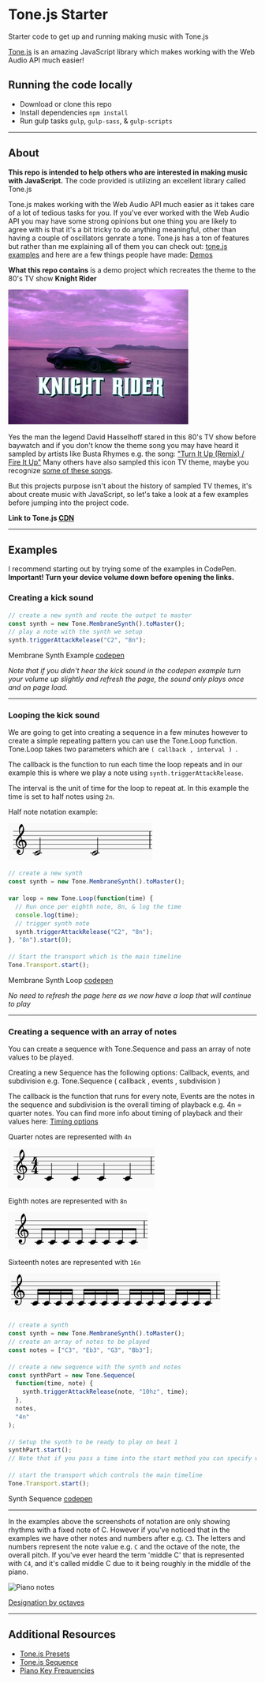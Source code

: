 # Tone.js Starter

Starter code to get up and running making music with Tone.js

[Tone.js](https://github.com/Tonejs/Tone.js/) is an amazing JavaScript library which makes working with the Web Audio API much easier! 

## Running the code locally

- Download or clone this repo
- Install dependencies `npm install`
- Run gulp tasks `gulp`, `gulp-sass`, & `gulp-scripts`

---

## About

**This repo is intended to help others who are interested in making music with JavaScript.**
The code provided is utilizing an excellent library called Tone.js

Tone.js makes working with the Web Audio API much easier as it takes care of a lot of tedious tasks for you. If you've ever worked with the Web Audio API you may have some strong opinions but one thing you are likely to agree with is that it's a bit tricky to do anything meaningful, other than having a couple of oscillators genrate a tone. Tone.js has a ton of features but rather than me explaining all of them you can check out:  [tone.js examples](https://tonejs.github.io/examples/) and here are a few things people have made:  [Demos](https://tonejs.github.io/demos)

**What this repo contains** is a demo project which recreates the theme to the 80's TV show **Knight Rider** 

![knight rider car](./img/Knightlogo.png)

Yes the man the legend David Hasselhoff stared in this 80's TV show before baywatch and if you don't know the theme song you may have heard it sampled by artists like Busta Rhymes e.g. the song: ["Turn It Up (Remix) / Fire It Up"](https://youtu.be/YmHziduwBgI?t=1m5s)
Many others have also sampled this icon TV theme, maybe you recognize [some of these songs](https://www.whosampled.com/Stu-Phillips/Theme-From-Knight-Rider/sampled/).

But this projects purpose isn't about the history of sampled TV themes, it's about create music with JavaScript, so let's take a look at a few examples before jumping into the project code.

**Link to Tone.js [CDN](https://cdnjs.cloudflare.com/ajax/libs/tone/13.0.1/Tone.min.js)**

---

## Examples

I recommend starting out by trying some of the examples in CodePen. 
**Important! Turn your device volume down before opening the links.**

### Creating a kick sound
``` javascript
// create a new synth and route the output to master
const synth = new Tone.MembraneSynth().toMaster();
// play a note with the synth we setup
synth.triggerAttackRelease("C2", "8n");
```

Membrane Synth Example [codepen](https://codepen.io/Onomicon/pen/MqOGEO?editors=1010)

*Note that if you didn't hear the kick sound in the codepen example turn your volume up slightly and refresh the page, the sound only plays once and on page load.*

---

### Looping the kick sound

We are going to get into creating a sequence in a few minutes however to create a simple repeating pattern you can use the Tone.Loop function.
Tone.Loop takes two parameters which are `( callback , interval ) `.

The callback is the function to run each time the loop repeats and in our example this is where we play a note using `synth.triggerAttackRelease`.

The interval is the unit of time for the loop to repeat at. In this example the time is set to half notes using `2n`.

Half note notation example: 

![Notation Half Notes](./img/notation-halfnote.png)


``` javascript
// create a new synth
const synth = new Tone.MembraneSynth().toMaster();

var loop = new Tone.Loop(function(time) {
  // Run once per eighth note, 8n, & log the time
  console.log(time);
  // trigger synth note
  synth.triggerAttackRelease("C2", "8n");
}, "8n").start(0);

// Start the transport which is the main timeline
Tone.Transport.start();
```

Membrane Synth Loop [codepen](https://codepen.io/Onomicon/pen/rZYvdK)

*No need to refresh the page here as we now have a loop that will continue to play*

---

### Creating a sequence with an array of notes

You can create a sequence with Tone.Sequence and pass an array of note values to be played.

Creating a new Sequence has the following options: Callback, events, and subdivision e.g.
Tone.Sequence ( callback , events , subdivision )

The callback is the function that runs for every note, Events are the notes in the sequence and subdivision is the overall timing of playback e.g. 4n = quarter notes. You can find more info about timing of playback and their values here: [Timing options](https://github.com/Tonejs/Tone.js/wiki/Time)

Quarter notes are represented with `4n`

![Notation Quarter Notes](https://raw.githubusercontent.com/resonantdoghouse/tone.js-starter/master/img/notation-quarternotes.png)

Eighth notes are represented with `8n`

![Notation Eighth Notes](https://raw.githubusercontent.com/resonantdoghouse/tone.js-starter/master/img/notation-eighthnotes.png)

Sixteenth notes are represented with `16n`

![Notation Sixteenth Notes](https://raw.githubusercontent.com/resonantdoghouse/tone.js-starter/master/img/notation-sixteenthnotes.png)

``` javascript
// create a synth
const synth = new Tone.MembraneSynth().toMaster();
// create an array of notes to be played
const notes = ["C3", "Eb3", "G3", "Bb3"];

// create a new sequence with the synth and notes
const synthPart = new Tone.Sequence(
  function(time, note) {
    synth.triggerAttackRelease(note, "10hz", time);
  },
  notes,
  "4n"
);

// Setup the synth to be ready to play on beat 1
synthPart.start();
// Note that if you pass a time into the start method you can specify when the synth part starts e.g. .start('8n') will start after 1 eighth note

// start the transport which controls the main timeline
Tone.Transport.start();
```

Synth Sequence [codepen](https://codepen.io/Onomicon/pen/dqZKbP?editors=0010)

---

In the examples above the screenshots of notation are only showing rhythms with a fixed note of C. However if you've noticed that in the examples we have other notes and numbers after e.g. `C3`. The letters and numbers represent the note value e.g. `C` and the octave of the note, the overall pitch. If you've ever heard the term 'middle C' that is represented with `C4`, and it's called middle C due to it being roughly in the middle of the piano.

![Piano notes](https://upload.wikimedia.org/wikipedia/commons/thumb/2/2e/Piano_Frequencies.svg/520px-Piano_Frequencies.svg.png)

[Designation by octaves](https://en.wikipedia.org/wiki/C_(musical_note)#Designation_by_octave)

---


## Additional Resources
- [Tone.js Presets](http://tonejs.github.io/Presets/) 
- [Tone.js Sequence](https://tonejs.github.io/docs/r12/Sequence)
- [Piano Key Frequencies](https://en.wikipedia.org/wiki/Piano_key_frequencies)
